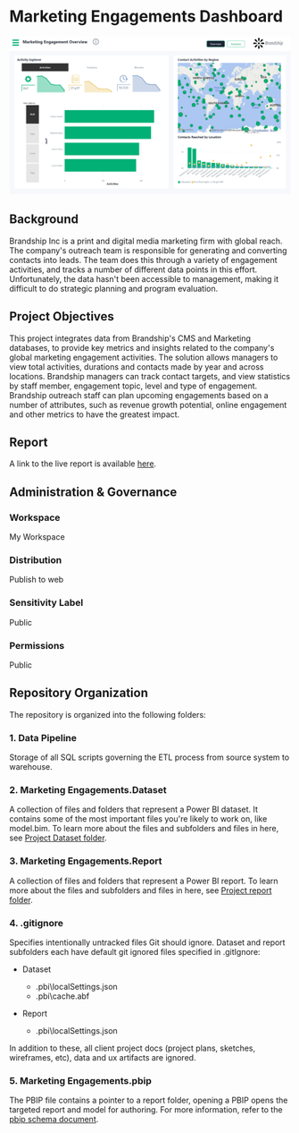 # Marketing Engagements Dashboard
![image](https://github.com/joelmsherman/Marketing-Engagement-Dashboard/blob/master/ReportImage.png)

## Background
Brandship Inc is a print and digital media marketing firm with global reach.  The company's outreach team is responsible for generating and converting contacts into leads.  The team does this through a variety of engagement activities, and tracks a number of different data points in this effort.  Unfortunately, the data hasn't been accessible to management, making it difficult to do strategic planning and program evaluation.   

## Project Objectives
This project integrates data from Brandship's CMS and Marketing databases, to provide key metrics and insights related to the company's global marketing engagement activities. The solution allows managers to view total activities, durations and contacts made by year and across locations. Brandship managers can track contact targets, and view statistics by staff member, engagement topic, level and type of engagement.  Brandship outreach staff can plan upcoming engagements based on a number of attributes, such as revenue growth potential, online engagement and other metrics to have the greatest impact.

## Report
A link to the live report is available [here](https://app.powerbi.com/view?r=eyJrIjoiNGUzMzY4YWYtZTViNC00Y2YzLWI5YTEtODRkYmU3YTExM2Q2IiwidCI6IjEwMmY4MzcyLTBlMWUtNDFhMy04ZWU4LTZhOTQ5NzAyZjcxNCJ9).

## Administration & Governance

### Workspace
My Workspace

### Distribution
Publish to web

### Sensitivity Label
Public

### Permissions
Public

## Repository Organization
The repository is organized into the following folders:

### 1. Data Pipeline
Storage of all SQL scripts governing the ETL process from source system to warehouse.

### 2. Marketing Engagements.Dataset
A collection of files and folders that represent a Power BI dataset. It contains some of the most important files you're likely to work on, like model.bim. To learn more about the files and subfolders and files in here, see [Project Dataset folder](https://learn.microsoft.com/en-us/power-bi/developer/projects/projects-dataset).

### 3. Marketing Engagements.Report
A collection of files and folders that represent a Power BI report. To learn more about the files and subfolders and files in here, see [Project report folder](https://learn.microsoft.com/en-us/power-bi/developer/projects/projects-report).

### 4. .gitignore
Specifies intentionally untracked files Git should ignore. Dataset and report subfolders each have default git ignored files specified in .gitIgnore:

* Dataset
    - .pbi\localSettings.json
    - .pbi\cache.abf

* Report
    - .pbi\localSettings.json

In addition to these, all client project docs (project plans, sketches, wireframes, etc), data and ux artifacts are ignored.

### 5. Marketing Engagements.pbip
The PBIP file contains a pointer to a report folder, opening a PBIP opens the targeted report and model for authoring. For more information, refer to the [pbip schema document](https://github.com/microsoft/powerbi-desktop-samples/blob/main/item-schemas/common/pbip.md).